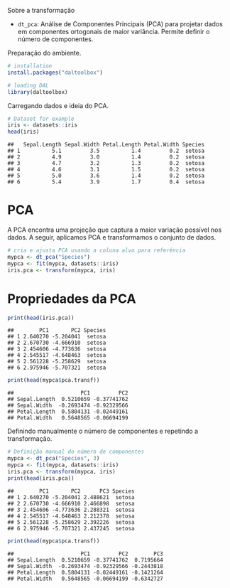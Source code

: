 Sobre a transformação
- `dt_pca`: Análise de Componentes Principais (PCA) para projetar dados em componentes ortogonais de maior variância. Permite definir o número de componentes.

Preparação do ambiente.

``` r
# installation 
install.packages("daltoolbox")

# loading DAL
library(daltoolbox) 
```

Carregando dados e ideia do PCA.

``` r
# Dataset for example
iris <- datasets::iris
head(iris)
```

```
##   Sepal.Length Sepal.Width Petal.Length Petal.Width Species
## 1          5.1         3.5          1.4         0.2  setosa
## 2          4.9         3.0          1.4         0.2  setosa
## 3          4.7         3.2          1.3         0.2  setosa
## 4          4.6         3.1          1.5         0.2  setosa
## 5          5.0         3.6          1.4         0.2  setosa
## 6          5.4         3.9          1.7         0.4  setosa
```

# PCA
A PCA encontra uma projeção que captura a maior variação possível nos dados. A seguir, aplicamos PCA e transformamos o conjunto de dados.


``` r
# cria e ajusta PCA usando a coluna alvo para referência
mypca <- dt_pca("Species")
mypca <- fit(mypca, datasets::iris)
iris.pca <- transform(mypca, iris)
```

# Propriedades da PCA


``` r
print(head(iris.pca))
```

```
##        PC1       PC2 Species
## 1 2.640270 -5.204041  setosa
## 2 2.670730 -4.666910  setosa
## 3 2.454606 -4.773636  setosa
## 4 2.545517 -4.648463  setosa
## 5 2.561228 -5.258629  setosa
## 6 2.975946 -5.707321  setosa
```

``` r
print(head(mypca$pca.transf))
```

```
##                     PC1         PC2
## Sepal.Length  0.5210659 -0.37741762
## Sepal.Width  -0.2693474 -0.92329566
## Petal.Length  0.5804131 -0.02449161
## Petal.Width   0.5648565 -0.06694199
```

Definindo manualmente o número de componentes e repetindo a transformação.

``` r
# Definição manual do número de componentes
mypca <- dt_pca("Species", 3)
mypca <- fit(mypca, datasets::iris)
iris.pca <- transform(mypca, iris)
print(head(iris.pca))
```

```
##        PC1       PC2      PC3 Species
## 1 2.640270 -5.204041 2.488621  setosa
## 2 2.670730 -4.666910 2.466898  setosa
## 3 2.454606 -4.773636 2.288321  setosa
## 4 2.545517 -4.648463 2.212378  setosa
## 5 2.561228 -5.258629 2.392226  setosa
## 6 2.975946 -5.707321 2.437245  setosa
```

``` r
print(head(mypca$pca.transf))
```

```
##                     PC1         PC2        PC3
## Sepal.Length  0.5210659 -0.37741762  0.7195664
## Sepal.Width  -0.2693474 -0.92329566 -0.2443818
## Petal.Length  0.5804131 -0.02449161 -0.1421264
## Petal.Width   0.5648565 -0.06694199 -0.6342727
```
